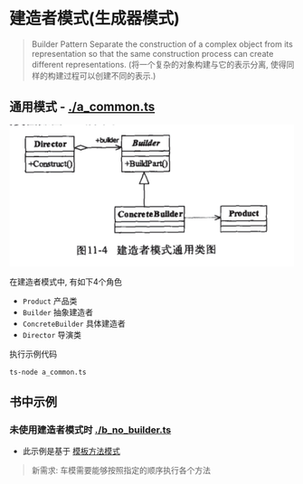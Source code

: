 
# 建造者模式(生成器模式)
> Builder Pattern
> Separate the construction of a complex object from its representation so that the same construction process can create different representations. (将一个复杂的对象构建与它的表示分离, 使得同样的构建过程可以创建不同的表示.)


## 通用模式 - [./a_common.ts](./a_common.ts)

 ![通用类图](../../assets/builder_a_common_1.png)


在建造者模式中, 有如下4个角色
- `Product` 产品类
- `Builder` 抽象建造者
- `ConcreteBuilder` 具体建造者
- `Director` 导演类

执行示例代码
```
ts-node a_common.ts
```


## 书中示例

### 未使用建造者模式时 [./b_no_builder.ts](./b_no_builder.ts)
- 此示例是基于 [模板方法模式](../4_template_method/README.MD)

> 新需求: 车模需要能够按照指定的顺序执行各个方法



